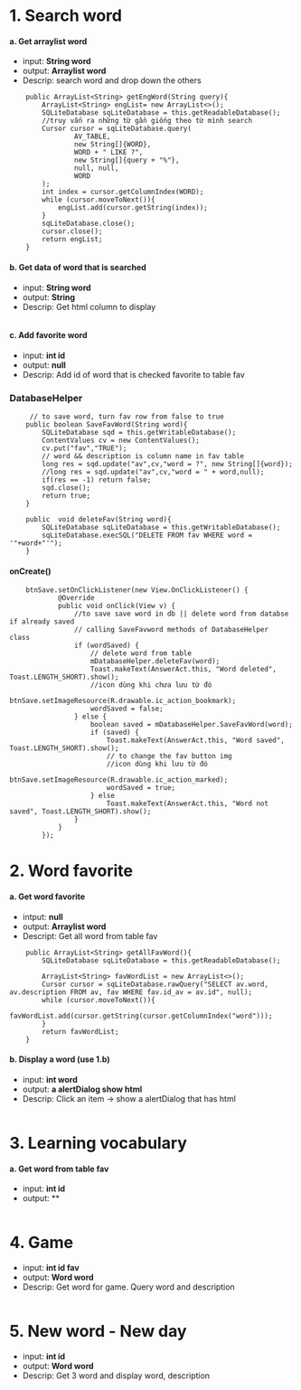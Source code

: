 # 1. Search word
#### a. Get arraylist word
- input: **String word**
- output: **Arraylist<String> word**
- Descrip: search word and drop down the others
```
    public ArrayList<String> getEngWord(String query){
        ArrayList<String> engList= new ArrayList<>();
        SQLiteDatabase sqLiteDatabase = this.getReadableDatabase();
        //truy vấn ra những từ gần giống theo từ mình search
        Cursor cursor = sqLiteDatabase.query(
                AV_TABLE,
                new String[]{WORD},
                WORD + " LIKE ?",
                new String[]{query + "%"},
                null, null,
                WORD
        );
        int index = cursor.getColumnIndex(WORD);
        while (cursor.moveToNext()){
            engList.add(cursor.getString(index));
        }
        sqLiteDatabase.close();
        cursor.close();
        return engList;
    }
```
#### b. Get data of word that is searched
- input: **String word**
- output: **String**
- Descrip: Get html column to display
```
```
#### c. Add favorite word
- input: **int id**
- output: **null**
- Descrip: Add id of word that is checked favorite to table fav

### DatabaseHelper 
```
     // to save word, turn fav row from false to true
    public boolean SaveFavWord(String word){
        SQLiteDatabase sqd = this.getWritableDatabase();
        ContentValues cv = new ContentValues();
        cv.put("fav","TRUE");
        // word && description is column name in fav table
        long res = sqd.update("av",cv,"word = ?", new String[]{word});
        //long res = sqd.update("av",cv,"word = " + word,null);
        if(res == -1) return false;
        sqd.close();
        return true;
    }

    public  void deleteFav(String word){
        SQLiteDatabase sqLiteDatabase = this.getWritableDatabase();
        sqLiteDatabase.execSQL("DELETE FROM fav WHERE word = '"+word+"'");
    }
```
#### onCreate()
```
    btnSave.setOnClickListener(new View.OnClickListener() {
            @Override
            public void onClick(View v) {
                //to save save word in db || delete word from databse if already saved
                // calling SaveFavword methods of DatabaseHelper  class
                if (wordSaved) {
                    // delete word from table
                    mDatabaseHelper.deleteFav(word);
                    Toast.makeText(AnswerAct.this, "Word deleted", Toast.LENGTH_SHORT).show();
                    //icon dùng khi chưa lưu từ đó
                    btnSave.setImageResource(R.drawable.ic_action_bookmark);
                    wordSaved = false;
                } else {
                    boolean saved = mDatabaseHelper.SaveFavWord(word);
                    if (saved) {
                        Toast.makeText(AnswerAct.this, "Word saved", Toast.LENGTH_SHORT).show();
                        // to change the fav button img
                        //icon dùng khi lưu từ đó
                        btnSave.setImageResource(R.drawable.ic_action_marked);
                        wordSaved = true;
                    } else
                        Toast.makeText(AnswerAct.this, "Word not saved", Toast.LENGTH_SHORT).show();
                }
            }
        });
```
# 2. Word favorite
#### a. Get word favorite
- intput: **null**
- output: **Arraylist<String> word**
- Descript: Get all word from table fav
```
    public ArrayList<String> getAllFavWord(){
        SQLiteDatabase sqLiteDatabase = this.getReadableDatabase();

        ArrayList<String> favWordList = new ArrayList<>();
        Cursor cursor = sqLiteDatabase.rawQuery("SELECT av.word, av.description FROM av, fav WHERE fav.id_av = av.id", null);
        while (cursor.moveToNext()){
            favWordList.add(cursor.getString(cursor.getColumnIndex("word")));
        }
        return favWordList;
    }
```

#### b. Display a word (use 1.b)
- input: **int word**
- output: **a alertDialog show html**
- Descrip: Click an item -> show a alertDialog that has html
```
```
# 3. Learning vocabulary
#### a. Get word from table fav
- input: **int id**
- output: **
```
```
# 4. Game
- input: **int id fav**
- output: **Word word**
- Descrip: Get word for game. Query word and description
```
```
# 5. New word - New day
- input: **int id**
- output: **Word word**
- Descrip: Get 3 word and display word, description
```
```
